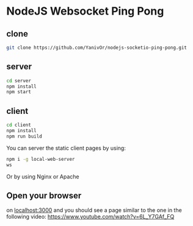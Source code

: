# NodeJS Websocket Ping Pong


## clone
```bash
git clone https://github.com/YanivOr/nodejs-socketio-ping-pong.git
```

## server
```bash
cd server
npm install
npm start
```

## client
```bash
cd client
npm install
npm run build
```

You can server the static client pages by using:
```bash
npm i -g local-web-server
ws
```

Or by using Nginx or Apache


## Open your browser
on [localhost:3000](http://localhost:3000/) and you should see a page similar to the one in the following video:
https://www.youtube.com/watch?v=6L_Y7GAf_FQ
